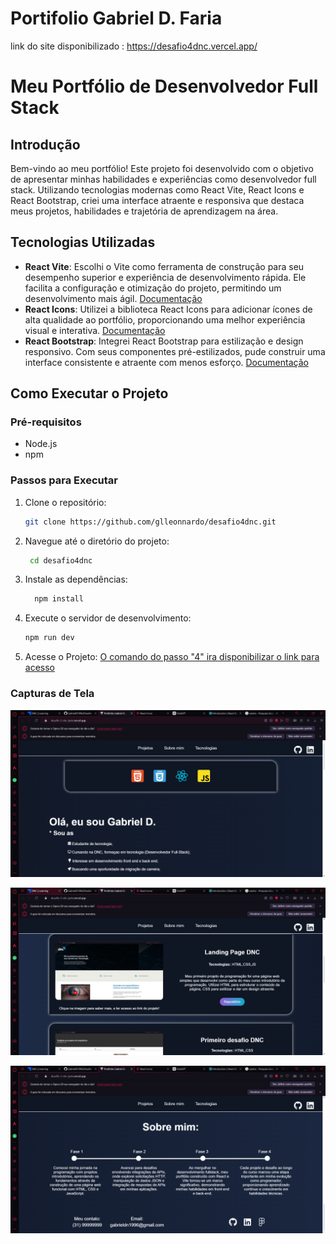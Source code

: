 # Portifolio Gabriel D. Faria

link do site disponibilizado : https://desafio4dnc.vercel.app/


# Meu Portfólio de Desenvolvedor Full Stack

## Introdução

Bem-vindo ao meu portfólio! Este projeto foi desenvolvido com o objetivo de apresentar minhas habilidades e experiências como desenvolvedor full stack. Utilizando tecnologias modernas como React Vite, React Icons e React Bootstrap, criei uma interface atraente e responsiva que destaca meus projetos, habilidades e trajetória de aprendizagem na área.

## Tecnologias Utilizadas

- **React Vite**: Escolhi o Vite como ferramenta de construção para seu desempenho superior e experiência de desenvolvimento rápida. Ele facilita a configuração e otimização do projeto, permitindo um desenvolvimento mais ágil.
    [Documentação](https://pt.vitejs.dev/guide/)
- **React Icons**: Utilizei a biblioteca React Icons para adicionar ícones de alta qualidade ao portfólio, proporcionando uma melhor experiência visual e interativa.
    [Documentação](https://react-icons.github.io/react-icons/)
- **React Bootstrap**: Integrei React Bootstrap para estilização e design responsivo. Com seus componentes pré-estilizados, pude construir uma interface consistente e atraente com menos esforço.
    [Documentação](https://react-bootstrap.netlify.app/docs/getting-started/introduction)


## Como Executar o Projeto

### Pré-requisitos

- Node.js 
- npm 

### Passos para Executar

1. Clone o repositório:
    ```sh
    git clone https://github.com/glleonnardo/desafio4dnc.git

2. Navegue até o diretório do projeto:
    ```sh
     cd desafio4dnc

3. Instale as dependências:
    ```sh
      npm install
4. Execute o servidor de desenvolvimento:
    ```sh
    npm run dev
5. Acesse o Projeto:
    [O comando do passo "4" ira disponibilizar o link para acesso](http://localhost:5173/)

### Capturas de Tela

![Print da tela inicial da pagina.](./src/assets/Tela-inicial.png)
    
![Print da tela onde estão apresentados os projetos.](./src/assets/Tela-de-projetos.png)

![Print da tela com a timeline sobre mim e footer.](./src/assets/Tela-Sobre-Min.png)


